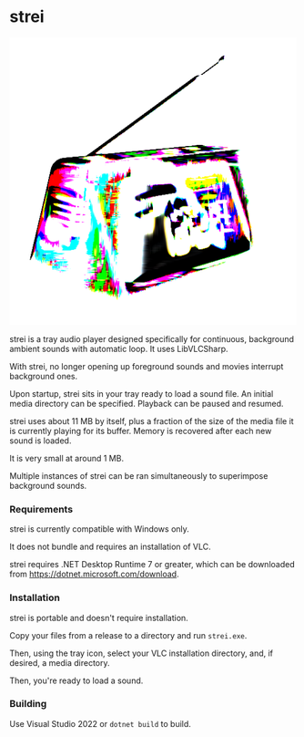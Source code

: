 # strei

![logo](logo.png)

strei is a tray audio player designed specifically for continuous, background ambient sounds with automatic loop. It uses LibVLCSharp.

With strei, no longer opening up foreground sounds and movies interrupt background ones.

Upon startup, strei sits in your tray ready to load a sound file. An initial media directory can be specified. Playback can be paused and resumed.

strei uses about 11 MB by itself, plus a fraction of the size of the media file it is currently playing for its buffer. Memory is recovered after each new sound is loaded.

It is very small at around 1 MB.

Multiple instances of strei can be ran simultaneously to superimpose background sounds.

### Requirements

strei is currently compatible with Windows only.

It does not bundle and requires an installation of VLC.

strei requires .NET Desktop Runtime 7 or greater, which can be downloaded from https://dotnet.microsoft.com/download.

### Installation

strei is portable and doesn't require installation.

Copy your files from a release to a directory and run `strei.exe`.

Then, using the tray icon, select your VLC installation directory, and, if desired, a media directory.

Then, you're ready to load a sound.

### Building

Use Visual Studio 2022 or `dotnet build` to build.